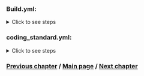 ### Build.yml:
<details>
   <summary>Click to see steps</summary>

```yaml
- uses: actions/checkout@v3
```

   1. Setup PHP
      <details>
         <summary>Click for code</summary>
   
      ```YML
           -
              name: Setup PHP
              uses: shivammathur/setup-php@v2
              with:
                php-version: "${{ matrix.php }}"
                extensions: intl
                tools: flex, symfony
                coverage: none
      ```
      </details>
   
   2. Setup Node
      <details>
         <summary>Click for code</summary>
   
      ```YML
          -
            name: Setup Node
            uses: actions/setup-node@v4
            with:
              node-version: "${{ matrix.node }}"
      ```
      </details>
   
   3. Shutdown default MySQL
       <details>
         <summary>Click for code</summary>
   
      ```YML
          -
            name: Shutdown default MySQL
            run: sudo service mysql stop
      ```
      </details>
   
   4. Setup MySQL
      <details>
         <summary>Click for code</summary>
   
      ```YML
          -
            name: Setup MySQL
            uses: mirromutth/mysql-action@v1.1
            with:
              mysql version: "${{ matrix.mysql }}"
              mysql root password: "root"
      ```
      </details>
   
   5. Output PHP version for Symfony CLI
      <details>
         <summary>Click for code</summary>
   
      ```YML
          -
            name: Output PHP version for Symfony CLI
            run: php -v | head -n 1 | awk '{ print $2 }' > .php-version
      ```
      </details>

   6. Install certificates
      <details>
         <summary>Click for code</summary>
   
      ```YML
          -
            name: Install certificates
            run: symfony server:ca:install
      ```
      </details>
   
   7. Run Chrome Headless
      <details>
         <summary>Click for code</summary>
   
      ```YML
         -
            name: Run Chrome Headless
            run: google-chrome-stable --enable-automation --disable-background-networking --no-default-browser-check --no-first-run --disable-popup-blocking --disable-default-apps --allow-insecure-localhost --disable-translate --disable-extensions --no-sandbox --enable-features=Metal --headless --remote-debugging-port=9222 --window-size=2880,1800 --proxy-server='direct://' --proxy-bypass-list='*' http://127.0.0.1 > /dev/null 2>&1 &
      ```
      </details>
   
   8. Run webserver
      <details>
         <summary>Click for code</summary>
   
      ```YML
          -
            name: Run webserver
            run: (cd tests/Application && symfony server:start --port=8080 --dir=public --daemon)
      ```
      </details>

   9. Get Composer cache directory
      <details>
         <summary>Click for code</summary>
   
      ```YML
           -
             name: Get Composer cache directory
             id: composer-cache
             run: echo "dir=$(composer config cache-files-dir)" >> $GITHUB_OUTPUT
      ```
      </details>
   
   10. Cache Composer
       <details>
          <summary>Click for code</summary>
   
       ```YML
           -
             name: Cache Composer
             uses: actions/cache@v4
             with:
               path: ${{ steps.composer-cache.outputs.dir }}
               key: ${{ runner.os }}-php-${{ matrix.php }}-composer-${{ hashFiles('**/composer.json **/composer.lock') }}
               restore-keys: |
                  ${{ runner.os }}-php-${{ matrix.php }}-composer-
       ```
       </details>
   
   11. Restrict Sylius version
       <details>
          <summary>Click for code</summary>
   
       ```YML
           -
             name: Restrict Sylius version
             if: matrix.sylius != ''
             run: composer require "sylius/sylius:${{ matrix.sylius }}" --no-update --no-scripts --no-interaction
   
       ```
       </details>
   
   12. Install PHP dependencies
       <details>
          <summary>Click for code</summary>
   
       ```YML
           -
             name: Install PHP dependencies
             run: composer install --no-interaction
             env:
                 SYMFONY_REQUIRE: ${{ matrix.symfony }}
       ```
       </details>
   
   13. Install Behat driver
       <details>
          <summary>Click for code</summary>
   
       ```YML
           -
            name: Install Behat driver
            run: vendor/bin/bdi browser:google-chrome drivers
       ```
       </details>
   
   14. Get Yarn cache directory
       <details>
          <summary>Click for code</summary>
   
       ```YML
           -
             name: Get Yarn cache directory
             id: yarn-cache
             run: echo "dir=$(yarn cache dir)" >> $GITHUB_OUTPUT
       ```
       </details>
   
   15. Cache Yarn
       <details>
           <summary>Click for code</summary>
   
       ```YML
           -
             name: Cache Yarn
             uses: actions/cache@v4
             with:
               path: ${{ steps.yarn-cache.outputs.dir }}
               key: ${{ runner.os }}-node-${{ matrix.node }}-yarn-${{ hashFiles('**/package.json **/yarn.lock') }}
               restore-keys: |
                 ${{ runner.os }}-node-${{ matrix.node }}-yarn-
       ```
       </details>  
   
   16. Install JS dependencies
       <details>
           <summary>Click for code</summary>
   
       ```YML
           -
             name: Install JS dependencies
             run: |
               (cd tests/Application && yarn install)
       ```
       </details>  
   
   17. Prepare test application database
       <details>
           <summary>Click for code</summary>
   
       ```YML
          -
             name: Prepare test application database
             run: |
               (cd tests/Application && bin/console doctrine:database:create -vvv)
               (cd tests/Application && bin/console doctrine:migrations:migrate -n -vvv -q)
       ```
       </details>  
   
   18. Prepare test application assets
       <details>
           <summary>Click for code</summary>
   
       ```YML
           -
             name: Prepare test application assets
             run: |
               (cd tests/Application && bin/console assets:install public -vvv)
               (cd tests/Application && yarn build:prod)
       ```
       </details>  
   
   19. Prepare test application cache
       <details>
           <summary>Click for code</summary>
   
       ```YML
           -
             name: Prepare test application cache
             run: (cd tests/Application && bin/console cache:warmup -vvv)
       ```
       </details>  
   
   20. Load fixtures in test application
       <details>
           <summary>Click for code</summary>
   
       ```YML
           -
             name: Load fixtures in test application
             run: (cd tests/Application && bin/console sylius:fixtures:load -n)
       ```
       </details>  
   
   21. Validate composer.json
       <details>
           <summary>Click for code</summary>
   
       ```YML
           -
             name: Validate composer.json
             run: composer validate --ansi --strict
       ```
       </details>  
   
   22. Validate database schema
       <details>
           <summary>Click for code</summary>
   
       ```YML
           -
             name: Validate database schema
             run: (cd tests/Application && bin/console doctrine:schema:validate)
       ```
       </details>  
   
   23. Run PHPSpec
       <details>
           <summary>Click for code</summary>
   
       ```YML
           -
             name: Run PHPSpec
             run: vendor/bin/phpspec run --ansi -f progress --no-interaction
       ```
       </details>  
   
   24. Run PHPUnit
       <details>
           <summary>Click for code</summary>
   
       ```YML
          -
             name: Run PHPUnit
             run: vendor/bin/phpunit --colors=always
       ```
       </details>  
   
   25. Run Behat
       <details>
           <summary>Click for code</summary>
   
       ```YML
           -
             name: Run Behat
             run: vendor/bin/behat --colors --strict -vvv --no-interaction -f progress  || vendor/bin/behat --colors --strict -vvv --no-interaction -f progress --rerun
       ```
       </details>
   
   26. Upload Behat logs
       <details>
           <summary>Click for code</summary>
   
       ```YML
           -
             name: Upload Behat logs
             uses: actions/upload-artifact@v3
             if: failure()
             with:
               name: Behat logs
               path: etc/build/
               if-no-files-found: ignore
       ```
       </details> 
   
   27. Failed build Slack notification
       <details>
           <summary>Click for code</summary>
   
       ```YML
            -
               name: Failed build Slack notification
               uses: rtCamp/action-slack-notify@v2
               if: ${{ failure() && (GithubBuilds.ref == 'refs/heads/main' || GithubBuilds.ref == 'refs/heads/master') }}
               env:
                 SLACK_CHANNEL: ${{ secrets.FAILED_BUILD_SLACK_CHANNEL }}
                 SLACK_COLOR: ${{ job.status }}
                 SLACK_ICON: https://github.com/rtCamp.png?size=48
                 SLACK_MESSAGE: ':x:'
                 SLACK_TITLE: Failed build on ${{ GithubBuilds.event.repository.name }} repository
                 SLACK_USERNAME: ${{ secrets.FAILED_BUILD_SLACK_USERNAME }}
                 SLACK_WEBHOOK: ${{ secrets.FAILED_BUILD_SLACK_WEBHOOK }}
       ```
       </details>  
</details>

### coding_standard.yml:
<details>
   <summary>Click to see steps</summary>

```yaml
    - uses: actions/checkout@v3
```

1. Setup PHP
   <details>
      <summary>Click for code</summary>

   ```yaml
   - name: Setup PHP
     uses: shivammathur/setup-php@v2
     with:
       php-version: "${{ matrix.php }}"
       extensions: intl
       tools: flex, symfony
       coverage: none
   ```
   </details>

2. Get Composer cache directory
   <details>
      <summary>Click for code</summary>

   ```yaml
   - name: Get Composer cache directory
     id: composer-cache
     run: echo "::set-output name=dir::$(composer config cache-files-dir)"
   ```
   </details>

3. Cache Composer
   <details>
      <summary>Click for code</summary>

   ```yaml
   - name: Cache Composer
     uses: actions/cache@v4
     with:
       path: ${{ steps.composer-cache.outputs.dir }}
       key: ${{ runner.os }}-php-${{ matrix.php }}-composer-${{ hashFiles('**/composer.json **/composer.lock') }}
       restore-keys: |
         ${{ runner.os }}-php-${{ matrix.php }}-composer-
   ```
   </details>

4. Restrict Symfony version
   <details>
      <summary>Click for code</summary>

   ```yaml
   - name: Restrict Symfony version
     if: matrix.symfony != ''
     run: |
       composer global config --no-plugins allow-plugins.symfony/flex true
       composer global require --no-progress --no-scripts --no-plugins "symfony/flex:^1.10"
       composer config extra.symfony.require "${{ matrix.symfony }}"
   ```
   </details>

5. Restrict Sylius version
   <details>
      <summary>Click for code</summary>

   ```yaml
   - name: Restrict Sylius version
     if: matrix.sylius != ''
     run: composer require "sylius/sylius:${{ matrix.sylius }}" --no-update --no-scripts --no-interaction
   ```
   </details>

6. Install PHP dependencies
   <details>
      <summary>Click for code</summary>

   ```yaml
   - name: Install PHP dependencies
     run: composer install --no-interaction
     env:
       SYMFONY_REQUIRE: ${{ matrix.symfony }}
   ```
   </details>

7. Run PHPStan
   <details>
      <summary>Click for code</summary>

   ```yaml
   - name: Run PHPStan src dir
     run: vendor/bin/phpstan analyse -c phpstan.neon -l 8 src/
   ```
   </details>

8. Run ECS
   <details>
      <summary>Click for code</summary>

   ```yaml
   - name: Run ECS
     run: vendor/bin/ecs
   ```
   </details>
9. Failed build Slack notification
    <details>
      <summary>Click for code</summary>

    ```yaml
    - name: Failed build Slack notification
      uses: rtCamp/action-slack-notify@v2
      if: ${{ failure() && (github.ref == 'refs/heads/main' || github.ref == 'refs/heads/master') }}
      env:
        SLACK_CHANNEL: ${{ secrets.FAILED_BUILD_SLACK_CHANNEL }}
        SLACK_COLOR: ${{ job.status }}
        SLACK_ICON: https://github.com/rtCamp.png?size=48
        SLACK_MESSAGE: ':x:'
        SLACK_TITLE: Failed build on ${{ github.event.repository.name }} repository
        SLACK_USERNAME: ${{ secrets.FAILED_BUILD_SLACK_USERNAME }}
        SLACK_WEBHOOK: ${{ secrets.FAILED_BUILD_SLACK_WEBHOOK }}
    ```
</details>

</details>


### [Previous chapter](./3_JobsAndStrategySubchapter.md) / [Main page](../../README.md) / [Next chapter](./5_ExampleBuildsSubchapter.md)